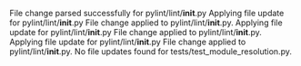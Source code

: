 File change parsed successfully for pylint/lint/__init__.py
Applying file update for pylint/lint/__init__.py
File change applied to pylint/lint/__init__.py.
Applying file update for pylint/lint/__init__.py
File change applied to pylint/lint/__init__.py.
Applying file update for pylint/lint/__init__.py
File change applied to pylint/lint/__init__.py.
No file updates found for tests/test_module_resolution.py.

